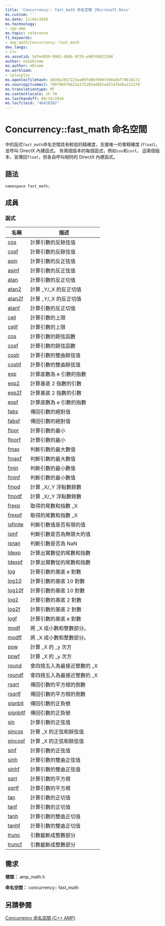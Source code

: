 ```yaml
---
title: 'Concurrency:: fast_math 命名空間 |Microsoft Docs'
ms.custom: ''
ms.date: 11/04/2016
ms.technology:
- cpp-amp
ms.topic: reference
f1_keywords:
- amp_math/Concurrency::fast_math
dev_langs:
- C++
ms.assetid: 54fed939-9902-49db-9f29-e98fd9821508
author: mikeblome
ms.author: mblome
ms.workload:
- cplusplus
ms.openlocfilehash: dd39e2057225aa09fd0bf0907e90abbf79b16172
ms.sourcegitcommit: 799f9b976623a375203ad8b2ad5147bd6a2212f0
ms.translationtype: MT
ms.contentlocale: zh-TW
ms.lasthandoff: 09/19/2018
ms.locfileid: "46410282"
---
```

# <a name="concurrencyfastmath-namespace"></a>Concurrency::fast_math 命名空間

中的函式`fast_math`命名空間具有較低的精確度，支援唯一的單精確度 (`float`)，並呼叫 DirectX 內建函式。 有兩個版本的每個函式，例如`cos`和`cosf`。 這兩個版本，並傳回`float`，但各自呼叫相同的 DirectX 內建函式。

## <a name="syntax"></a>語法

```
namespace fast_math;
```

## <a name="members"></a>成員

### <a name="functions"></a>函式

|名稱|描述|
|----------|-----------------|
|[cos](concurrency-fast-math-namespace-functions.md#cos)|計算引數的反餘弦值|
|[cosf](concurrency-fast-math-namespace-functions.md#cosf)|計算引數的反餘弦值|
|[asin](concurrency-fast-math-namespace-functions.md#asin)|計算引數的反正弦值|
|[asinf](concurrency-fast-math-namespace-functions.md#asinf)|計算引數的反正弦值|
|[atan](concurrency-fast-math-namespace-functions.md#atan)|計算引數的反正切值|
|[atan2](concurrency-fast-math-namespace-functions.md#atan2)|計算 _Y/_X 的反正切值|
|[atan2f](concurrency-fast-math-namespace-functions.md#atan2f)|計算 _Y/_X 的反正切值|
|[atanf](concurrency-fast-math-namespace-functions.md#atanf)|計算引數的反正切值|
|[ceil](concurrency-fast-math-namespace-functions.md#ceil)|計算引數的上限|
|[ceilf](concurrency-fast-math-namespace-functions.md#ceilf)|計算引數的上限|
|[cos](concurrency-fast-math-namespace-functions.md#cos)|計算引數的餘弦函數|
|[cosf](concurrency-fast-math-namespace-functions.md#cosf)|計算引數的餘弦函數|
|[cosh](concurrency-fast-math-namespace-functions.md#cosh)|計算引數的雙曲餘弦值|
|[coshf](concurrency-fast-math-namespace-functions.md#coshf)|計算引數的雙曲餘弦值|
|[exp](concurrency-fast-math-namespace-functions.md#exp)|計算底數為 e 引數的指數|
|[exp2](concurrency-fast-math-namespace-functions.md#exp2)|計算基底 2 指數的引數|
|[exp2f](concurrency-fast-math-namespace-functions.md#exp2f)|計算基底 2 指數的引數|
|[expf](concurrency-fast-math-namespace-functions.md#expf)|計算底數為 e 引數的指數|
|[fabs](concurrency-fast-math-namespace-functions.md#fabs)|傳回引數的絕對值|
|[fabsf](concurrency-fast-math-namespace-functions.md#fabsf)|傳回引數的絕對值|
|[floor](concurrency-fast-math-namespace-functions.md#floor)|計算引數的最小|
|[floorf](concurrency-fast-math-namespace-functions.md#floorf)|計算引數的最小|
|[fmax](concurrency-fast-math-namespace-functions.md#fmax)|判斷引數的最大數值|
|[fmaxf](concurrency-fast-math-namespace-functions.md#fmaxf)|判斷引數的最大數值|
|[fmin](concurrency-fast-math-namespace-functions.md#fmin)|判斷引數的最小數值|
|[fminf](concurrency-fast-math-namespace-functions.md#fminf)|判斷引數的最小數值|
|[fmod](concurrency-fast-math-namespace-functions.md#fmod)|計算 _X/_Y 浮點數餘數|
|[fmodf](concurrency-fast-math-namespace-functions.md#fmodf)|計算 _X/_Y 浮點數餘數|
|[frexp](concurrency-fast-math-namespace-functions.md#frexp)|取得的尾數和指數 _X|
|[frexpf](concurrency-fast-math-namespace-functions.md#frexpf)|取得的尾數和指數 _X|
|[isfinite](concurrency-fast-math-namespace-functions.md#isfinite)|判斷引數值是否有限的值|
|[isinf](concurrency-fast-math-namespace-functions.md#isinf)|判斷引數是否為無限大的值|
|[isnan](concurrency-fast-math-namespace-functions.md#isnan)|判斷引數是否為 NaN|
|[ldexp](concurrency-fast-math-namespace-functions.md#ldexp)|計算出實數從的尾數和指數|
|[ldexpf](concurrency-fast-math-namespace-functions.md#ldexpf)|計算出實數從的尾數和指數|
|[log](concurrency-fast-math-namespace-functions.md#log)|計算引數的基底 e 對數|
|[log10](concurrency-fast-math-namespace-functions.md#log10)|計算引數的基底 10 對數|
|[log10f](concurrency-fast-math-namespace-functions.md#log10f)|計算引數的基底 10 對數|
|[log2](concurrency-fast-math-namespace-functions.md#log2)|計算引數的基底 2 對數|
|[log2f](concurrency-fast-math-namespace-functions.md#log2f)|計算引數的基底 2 對數|
|[logf](concurrency-fast-math-namespace-functions.md#logf)|計算引數的基底 e 對數|
|[modf](concurrency-fast-math-namespace-functions.md#modf)|將 _X 成小數和整數部分。|
|[modff](concurrency-fast-math-namespace-functions.md#modff)|將 _X 成小數和整數部分。|
|[pow](concurrency-fast-math-namespace-functions.md#pow)|計算 _X 的 _y 次方|
|[powf](concurrency-fast-math-namespace-functions.md#powf)|計算 _X 的 _y 次方|
|[round](concurrency-fast-math-namespace-functions.md#round)|會四捨五入為最接近整數的 _X|
|[roundf](concurrency-fast-math-namespace-functions.md#roundf)|會四捨五入為最接近整數的 _X|
|[rsqrt](concurrency-fast-math-namespace-functions.md#rsqrt)|傳回引數的平方根的倒數|
|[rsqrtf](concurrency-fast-math-namespace-functions.md#rsqrtf)|傳回引數的平方根的倒數|
|[signbit](concurrency-fast-math-namespace-functions.md#signbit)|傳回引數的正負號|
|[signbitf](concurrency-fast-math-namespace-functions.md#signbitf)|傳回引數的正負號|
|[sin](concurrency-fast-math-namespace-functions.md#sin)|計算引數的正弦值|
|[sincos](concurrency-fast-math-namespace-functions.md#sincos)|計算 _X 的正弦和餘弦值|
|[sincosf](concurrency-fast-math-namespace-functions.md#sincosf)|計算 _X 的正弦和餘弦值|
|[sinf](concurrency-fast-math-namespace-functions.md#sinf)|計算引數的正弦值|
|[sinh](concurrency-fast-math-namespace-functions.md#sinh)|計算引數的雙曲正弦值|
|[sinhf](concurrency-fast-math-namespace-functions.md#sinhf)|計算引數的雙曲正弦值|
|[sqrt](concurrency-fast-math-namespace-functions.md#sqrt)|計算引數的平方根|
|[sqrtf](concurrency-fast-math-namespace-functions.md#sqrtf)|計算引數的平方根|
|[tan](concurrency-fast-math-namespace-functions.md#tan)|計算引數的正切值|
|[tanf](concurrency-fast-math-namespace-functions.md#tanf)|計算引數的正切值|
|[tanh](concurrency-fast-math-namespace-functions.md#tanh)|計算引數的雙曲正切值|
|[tanhf](concurrency-fast-math-namespace-functions.md#tanhf)|計算引數的雙曲正切值|
|[trunc](concurrency-fast-math-namespace-functions.md#trunc)|引數截斷成整數部分|
|[truncf](concurrency-fast-math-namespace-functions.md#truncf)|引數截斷成整數部分|

## <a name="requirements"></a>需求

**標頭：** amp_math.h

**命名空間：** concurrency:: fast_math

## <a name="see-also"></a>另請參閱

[Concurrency 命名空間 (C++ AMP)](concurrency-namespace-cpp-amp.md)
